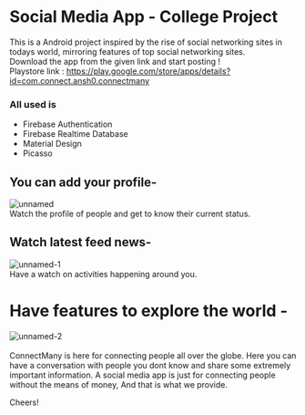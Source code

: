 # Social Media App - College Project
This is a Android project inspired by the rise of social networking sites in todays world, mirroring features of top social networking sites. <br />
Download the app from the given link and start posting ! <br />
Playstore link : https://play.google.com/store/apps/details?id=com.connect.ansh0.connectmany <br />

### All used is
 * Firebase Authentication
 * Firebase Realtime Database
 * Material Design
 * Picasso

## You can add your profile-  </br> 
![unnamed](https://user-images.githubusercontent.com/35291991/51045162-efb93880-15e8-11e9-8ef7-065cc296888a.jpg) </br>
Watch the profile of people and get to know their current status.
</br>

## Watch latest feed news- </br>
![unnamed-1](https://user-images.githubusercontent.com/35291991/51045276-360e9780-15e9-11e9-943f-d98e71ff6f59.jpg) </br>
Have a watch on activities happening around you.
 </br>

# Have features to explore the world - </br>
![unnamed-2](https://user-images.githubusercontent.com/35291991/51045359-6b1aea00-15e9-11e9-8ca2-41fb1e92a106.jpg) </br> </br>
ConnectMany is here for connecting people all over the globe. Here you can have a conversation with people you dont know and share some extremely important information.
A social media app is just for connecting people without the means of money, And that is what we provide.


Cheers!
